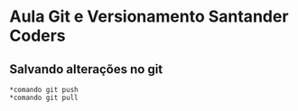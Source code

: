 # Aula Git e Versionamento Santander Coders

## Salvando alterações no git
    *comando git push
    *comando git pull
